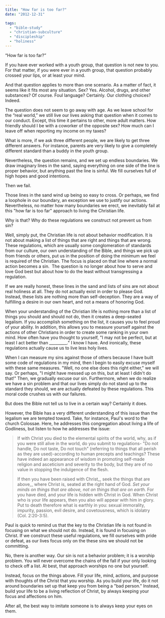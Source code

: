 ```yaml
---
title: "How far is too far?"
date: "2012-12-31"

tags: 
  - "bible-study"
  - "christian-subculture"
  - "discipleship"
  - "holiness"
---
```


“How far is too far?”

If you have ever worked with a youth group, that question is not new to you. For that matter, if you were ever in a youth group, that question probably crossed your lips, or at least your mind.

And that question applies to more than one scenario. As a matter of fact, it seems like it fits most any situation. Sex? Yes. Alcohol, drugs, and other substances? Of course. Foul language? Certainly. Our clothing choices? Indeed.

The question does not seem to go away with age. As we leave school for the “real world,” we still live our lives asking that question when it comes to our conduct. Except, this time it pertains to other, more adult matters. How friendly should I be with a coworker of the opposite sex? How much can I leave off when reporting my income on my taxes?

What is more, if we ask three different people, we are likely to get three different answers. For instance, parents are very likely to give a completely different standard than a buddy in the youth group.

Nevertheless, the question remains, and we set up endless boundaries. We draw imaginary lines in the sand, saying everything on one side of the line is proper behavior, but anything past the line is sinful. We fill ourselves full of high hopes and good intentions.

Then we fail.

Those lines in the sand wind up being so easy to cross. Or perhaps, we find a loophole in our boundary, an exception we use to justify our actions. Nevertheless, no matter how many boundaries we erect, we inevitably fail at this "how far is too far" approach to living the Christian life.

Why is that? Why do these regulations we construct not prevent us from sin?

Well, simply put, the Christian life is not about behavior modification. It is not about making a list of things that are right and things that are wrong. These regulations, which are usually some conglomeration of standards from our culture, our own understanding of the Bible, and things we pick up from friends or others, put us in the position of doing the minimum we feel is required of the Christian. The focus is placed on that line where a normal action becomes a sin.  The question is no longer about how to serve and love God best but about how to do the least without transgressing a regulation.

If we are really honest, these lines in the sand and lists of sins are not about real holiness at all. They do not actually exist in order to please God. Instead, these lists are nothing more than self-deception. They are a way of fulfilling a desire in our own heart, and not a means of honoring God.

When your understanding of the Christian life is nothing more than a list of things you should and should not do, then it creates a deep-seated legalism. If you accomplish something on the list, it causes you to feel proud of your ability. In addition, this allows you to measure yourself against the actions of other Christians in order to create some ranking in your own mind. How often have you thought to yourself, "I may not be perfect, but at least I act better than \_\_\_\_\_\_\_\_\_." I know I have. And ironically, these regulations actually cause us to live less holy lives.

When I can measure my sins against those of others because I have built some code of regulations in my mind, then I begin to easily excuse myself with these same measures. "Well, no one else does this right either," we will say. Or perhaps, "I might have messed up on this, but at least I didn't do that!" Then, we gradually excuse our sin. Furthermore, when we do realize we have a sin problem and that our lives simply do not stand up to the standard they should, we are actually defeated by these regulations. This moral code crushes us with our failures.

But does the Bible not tell us to live in a certain way? Certainly it does.

However, the Bible has a very different understanding of this issue than the legalism we are tempted toward. Take, for instance, Paul's word to the church Colossae. Here, he addresses this congregation about living a life of Godliness, but listen to how he addresses the issue:

> If with Christ you died to the elemental spirits of the world, why, as if you were still alive in the world, do you submit to regulations- "Do not handle, Do not taste, Do not touch" (referring to things that all perish as they are used)-according to human precepts and teachings? These have indeed an appearance of wisdom in promoting self-made religion and asceticism and severity to the body, but they are of no value in stopping the indulgence of the flesh.
> 
> If then you have been raised with Christ_, seek the things that are above,_ where Christ is, seated at the right hand of God. _Set your minds on things that are above, not on things that are on earth._ For you have died, and your life is hidden with Christ in God. When Christ who is your life appears, then you also will appear with him in glory. Put to death therefore what is earthly in you: sexual immorality, impurity, passion, evil desire, and covetousness, which is idolatry (Col. 2:20-3:5).

Paul is quick to remind us that the key to the Christian life is not found in focusing on what we should not do. Instead, it is found in focusing on Christ. If we construct these useful regulations, we fill ourselves with pride or defeat, as our lives focus only on the these sins we should not be committing.

No, there is another way. Our sin is not a behavior problem; it is a worship problem. You will never overcome the chains of the fall if your only looking to check off a list. At best, that approach worships no one but yourself.

Instead, focus on the things above. Fill your life, mind, actions, and purpose with thoughts of the Christ that you worship. As you build your life, do it not around boundaries set up that keep you from being a "bad person." Instead, build your life to be a living reflection of Christ, by always keeping your focus and affections on him.

After all, the best way to imitate someone is to always keep your eyes on them.
